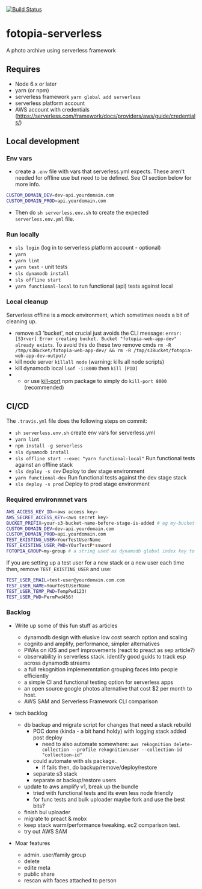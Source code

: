 [![Build Status](https://travis-ci.org/mbudm/fotopia-serverless.svg?branch=master)](https://travis-ci.org/mbudm/fotopia-serverless)

# fotopia-serverless

A photo archive using serverless framework

## Requires

- Node 6.x or later
- yarn (or npm)
- serverless framework `yarn global add serverless`
- serverless platform account
- AWS account with credentials (https://serverless.com/framework/docs/providers/aws/guide/credentials/)

## Local development

### Env vars

- create a `.env` file with vars that serverless.yml expects. These aren't needed for offline use but need to be defined. See CI section below for more info.

```sh
CUSTOM_DOMAIN_DEV=dev-api.yourdomain.com
CUSTOM_DOMAIN_PROD=api.yourdomain.com
```

- Then do `sh serverless.env.sh` to create the expected `serverless.env.yml` file.

### Run locally

- `sls login` (log in to serverless platform account - optional)
- `yarn`
- `yarn lint`
- `yarn test` - unit tests
- `sls dynamodb install`
- `sls offline start`
- `yarn functional-local` to run functional (api) tests against local

### Local cleanup

Serverless offline is a mock environment, which sometimes needs a bit of cleaning up.

- remove s3 'bucket', not crucial just avoids the CLI message: `error: [S3rver] Error creating bucket. Bucket "fotopia-web-app-dev" already exists`. To avoid this do these two remove cmds
  `rm -R /tmp/s3Bucket/fotopia-web-app-dev/ && rm -R /tmp/s3Bucket/fotopia-web-app-dev-output/`
- kill node server `killall node` (warning: kills all node scripts)
- kill dynamodb local `lsof -i:8000` then `kill [PID]`
- - or use [kill-port](https://www.npmjs.com/package/kill-port) npm package to simply do `kill-port 8000` (recommended)

## CI/CD

The `.travis.yml` file does the following steps on commit:

- `sh serverless.env.sh` create env vars for serverless.yml
- `yarn lint`
- `npm install -g serverless`
- `sls dynamodb install`
- `sls offline start --exec "yarn functional-local"` Run functional tests against an offline stack
- `sls deploy -s dev` Deploy to dev stage environment
- `yarn functional-dev` Run functional tests against the dev stage stack
- `sls deploy -s prod` Deploy to prod stage environment

### Required environmnet vars

```sh
AWS_ACCESS_KEY_ID=<aws access key>
AWS_SECRET_ACCESS_KEY=<aws secret key>
BUCKET_PREFIX=your-s3-bucket-name-before-stage-is-added # eg my-bucket- which becomes my-bucket-prod
CUSTOM_DOMAIN_DEV=dev-api.yourdomain.com
CUSTOM_DOMAIN_PROD=api.yourdomain.com
TEST_EXISTING_USER=YourTestUserName
TEST_EXISTING_USER_PWD=Y0urTestP*ssword
FOTOPIA_GROUP=my-group # a string used as dynamodb global index key to allow queries across all users photos. in future this will allow for a simple way to have separate groups in one fotopia instance
```

If you are setting up a test user for a new stack or a new user each time then, remove `TEST_EXISTING_USER` and use:

```sh
TEST_USER_EMAIL=test-user@yourdomain.com.com
TEST_USER_NAME=YourTestUserName
TEST_USER_TEMP_PWD=TempPwd123!
TEST_USER_PWD=PermPwd456!
```

### Backlog

- Write up some of this fun stuff as articles

  - dynamodb design with elusive low cost search option and scaling
  - cognito and amplify, performance, simpler alternatives
  - PWAs on iOS and perf improvements (react to preact as sep article?)
  - observability in serverless stack. identify good guids to track esp across dynamodb streams
  - a full rekognition implememntation grouping faces into people efficiently
  - a simple CI and functional testing option for serverless apps
  - an open source google photos alternative that cost $2 per month to host.
  - AWS SAM and Serverless Framework CLI comparison

- tech backlog

  - db backup and migrate script for changes that need a stack rebuild
    - POC done (kinda - a bit hand holdy) with logging stack added post deploy
      - need to also automate somewhere: `aws rekognition delete-collection --profile rekognitionuser --collection-id "collection-id"`
    - could automate with sls package..
      - if fails then, do backup/remove/deploy/restore
    - separate s3 stack
    - separate or backup/restore users
  - update to aws amplify v1, break up the bundle
    - tried with functional tests and its even less node friendly
    - for func tests and bulk uploader maybe fork and use the best bits?
  - finish bul uploader
  - migrate to preact & mobx
  - keep stack warm/performance tweaking. ec2 comparison test.
  - try out AWS SAM

- Moar features
  - admin. user/family group
  - delete
  - edite meta
  - public share
  - rescan with faces attached to person

